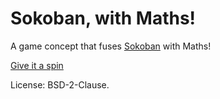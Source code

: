 # Sokoban, with Maths!

A game concept that fuses [Sokoban](https://en.wikipedia.org/wiki/Sokoban?oldformat=true) with Maths!

[Give it a spin](https://sitati.dev/maths-sokoban/)

License: BSD-2-Clause.
